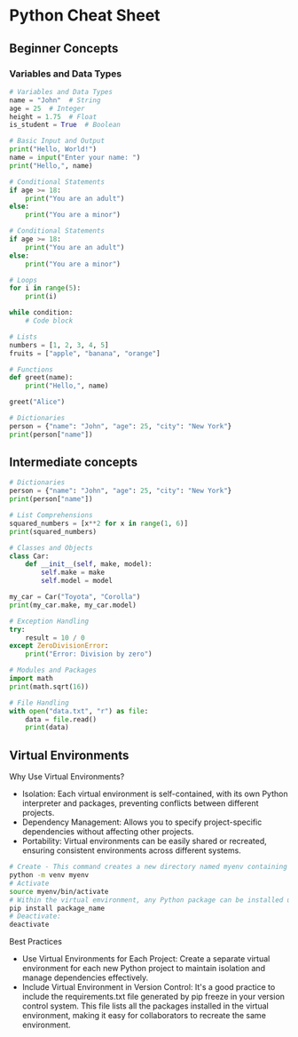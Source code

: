 # Python Cheat Sheet

## Beginner Concepts

### Variables and Data Types
```python
# Variables and Data Types
name = "John"  # String
age = 25  # Integer
height = 1.75  # Float
is_student = True  # Boolean

# Basic Input and Output
print("Hello, World!")
name = input("Enter your name: ")
print("Hello,", name)

# Conditional Statements
if age >= 18:
    print("You are an adult")
else:
    print("You are a minor")

# Conditional Statements
if age >= 18:
    print("You are an adult")
else:
    print("You are a minor")

# Loops
for i in range(5):
    print(i)

while condition:
    # Code block

# Lists
numbers = [1, 2, 3, 4, 5]
fruits = ["apple", "banana", "orange"]

# Functions
def greet(name):
    print("Hello,", name)

greet("Alice")

# Dictionaries
person = {"name": "John", "age": 25, "city": "New York"}
print(person["name"])
```

## Intermediate concepts
```python
# Dictionaries
person = {"name": "John", "age": 25, "city": "New York"}
print(person["name"])

# List Comprehensions
squared_numbers = [x**2 for x in range(1, 6)]
print(squared_numbers)

# Classes and Objects
class Car:
    def __init__(self, make, model):
        self.make = make
        self.model = model

my_car = Car("Toyota", "Corolla")
print(my_car.make, my_car.model)

# Exception Handling
try:
    result = 10 / 0
except ZeroDivisionError:
    print("Error: Division by zero")

# Modules and Packages
import math
print(math.sqrt(16))

# File Handling
with open("data.txt", "r") as file:
    data = file.read()
    print(data)
```

## Virtual Environments
Why Use Virtual Environments?

- Isolation: Each virtual environment is self-contained, with its own Python interpreter and packages, preventing conflicts between different projects.
- Dependency Management: Allows you to specify project-specific dependencies without affecting other projects.
- Portability: Virtual environments can be easily shared or recreated, ensuring consistent environments across different systems.

```bash
# Create - This command creates a new directory named myenv containing the virtual environment.
python -m venv myenv
# Activate
source myenv/bin/activate
# Within the virtual emvironment, any Python package can be installed using 'pip' and will be specific to that environment.
pip install package_name
# Deactivate:
deactivate

```
Best Practices
- Use Virtual Environments for Each Project: Create a separate virtual environment for each new Python project to maintain isolation and manage dependencies effectively.
- Include Virtual Environment in Version Control: It's a good practice to include the requirements.txt file generated by pip freeze in your version control system. This file lists all the packages installed in the virtual environment, making it easy for collaborators to recreate the same environment.



